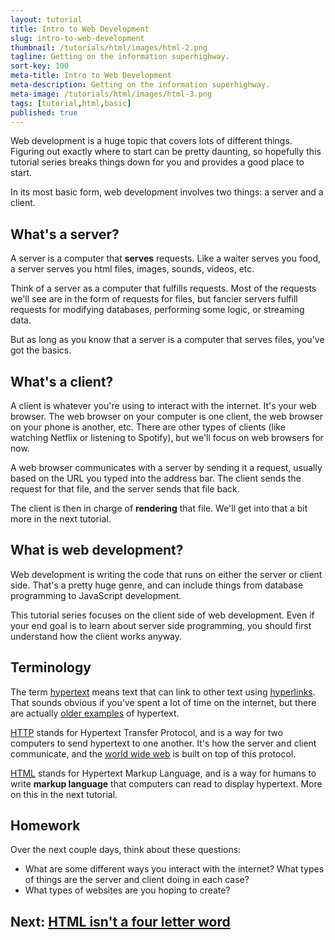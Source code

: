 ```yaml
---
layout: tutorial
title: Intro to Web Development
slug: intro-to-web-development
thumbnail: /tutorials/html/images/html-2.png
tagline: Getting on the information superhighway.
sort-key: 100
meta-title: Intro to Web Development
meta-description: Getting on the information superhighway.
meta-image: /tutorials/html/images/html-3.png
tags: [tutorial,html,basic]
published: true
---
```


Web development is a huge topic that covers lots of different things. Figuring out exactly where to start can be pretty daunting, so hopefully this tutorial series breaks things down for you and provides a good place to start.

In its most basic form, web development involves two things: a server and a client.

## What's a server?

A server is a computer that **serves** requests. Like a waiter serves you food, a server serves you html files, images, sounds, videos, etc.

Think of a server as a computer that fulfills requests. Most of the requests we'll see are in the form of requests for files, but fancier servers fulfill requests for modifying databases, performing some logic, or streaming data.

But as long as you know that a server is a computer that serves files, you've got the basics.
 
## What's a client?

A client is whatever you're using to interact with the internet. It's your web browser. The web browser on your computer is one client, the web browser on your phone is another, etc. There are other types of clients (like watching Netflix or listening to Spotify), but we'll focus on web browsers for now.

A web browser communicates with a server by sending it a request, usually based on the URL you typed into the address bar. The client sends the request for that file, and the server sends that file back.

The client is then in charge of **rendering** that file. We'll get into that a bit more in the next tutorial.
 
## What is web development?
 
Web development is writing the code that runs on either the server or client side. That's a pretty huge genre, and can include things from database programming to JavaScript development.

This tutorial series focuses on the client side of web development. Even if your end goal is to learn about server side programming, you should first understand how the client works anyway.

## Terminology

The term [hypertext](https://en.wikipedia.org/wiki/Hypertext) means text that can link to other text using [hyperlinks](https://en.wikipedia.org/wiki/Hyperlink). That sounds obvious if you've spent a lot of time on the internet, but there are actually [older examples](https://en.wikipedia.org/wiki/History_of_hypertext) of hypertext.

[HTTP](https://en.wikipedia.org/wiki/Hypertext_Transfer_Protocol) stands for Hypertext Transfer Protocol, and is a way for two computers to send hypertext to one another. It's how the server and client communicate, and the [world wide web](https://en.wikipedia.org/wiki/World_Wide_Web) is built on top of this protocol.

[HTML](https://en.wikipedia.org/wiki/HTML) stands for Hypertext Markup Language, and is a way for humans to write **markup language** that computers can read to display hypertext. More on this in the next tutorial.

## Homework

Over the next couple days, think about these questions:

- What are some different ways you interact with the internet? What types of things are the server and client doing in each case?
- What types of websites are you hoping to create?

## Next: [HTML isn't a four letter word](/tutorials/html/html)
